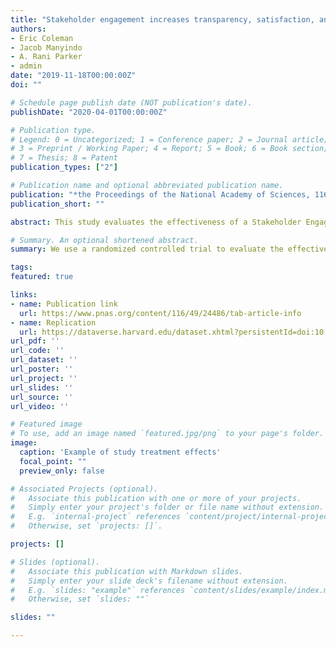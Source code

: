 ```yaml
---
title: "Stakeholder engagement increases transparency, satisfaction, and civic action"
authors:
- Eric Coleman
- Jacob Manyindo
- A. Rani Parker
- admin
date: "2019-11-18T00:00:00Z"
doi: ""

# Schedule page publish date (NOT publication's date).
publishDate: "2020-04-01T00:00:00Z"

# Publication type.
# Legend: 0 = Uncategorized; 1 = Conference paper; 2 = Journal article;
# 3 = Preprint / Working Paper; 4 = Report; 5 = Book; 6 = Book section;
# 7 = Thesis; 8 = Patent
publication_types: ["2"]

# Publication name and optional abbreviated publication name.
publication: "*the Proceedings of the National Academy of Sciences, 116*(49)"
publication_short: ""

abstract: This study evaluates the effectiveness of a Stakeholder Engagement (SE) intervention in improving outcomes for communities affected by oil and gas extraction in Western Uganda. The study design is a randomized controlled trial where villages are randomly assigned to a treatment group (participating in SE) or a control group (not participating). Data are collected via household surveys at baseline and end line in 107 villages in the Albertine Graben. We find that SE improves transparency, civic activity, and satisfaction with issues that most concern the people under study. While satisfaction has improved, it is too early to ascertain whether these interventions improve long-term outcomes. These results are robust when controlling for spillover effects and other subregional fixed effects.

# Summary. An optional shortened abstract.
summary: We use a randomized controlled trial to evaluate the effectiveness of a Stakeholder Engagement (SE) intervention in improving outcomes for communities affected by oil and gas extraction in Western Uganda.

tags:
featured: true

links:
- name: Publication link
  url: https://www.pnas.org/content/116/49/24486/tab-article-info
- name: Replication
  url: https://dataverse.harvard.edu/dataset.xhtml?persistentId=doi:10.7910/DVN/DEGFVP
url_pdf: ''
url_code: ''
url_dataset: ''
url_poster: ''
url_project: ''
url_slides: ''
url_source: ''
url_video: ''

# Featured image
# To use, add an image named `featured.jpg/png` to your page's folder. 
image:
  caption: 'Example of study treatment effects'
  focal_point: ""
  preview_only: false

# Associated Projects (optional).
#   Associate this publication with one or more of your projects.
#   Simply enter your project's folder or file name without extension.
#   E.g. `internal-project` references `content/project/internal-project/index.md`.
#   Otherwise, set `projects: []`.

projects: []

# Slides (optional).
#   Associate this publication with Markdown slides.
#   Simply enter your slide deck's filename without extension.
#   E.g. `slides: "example"` references `content/slides/example/index.md`.
#   Otherwise, set `slides: ""`

slides: ""

---
```

